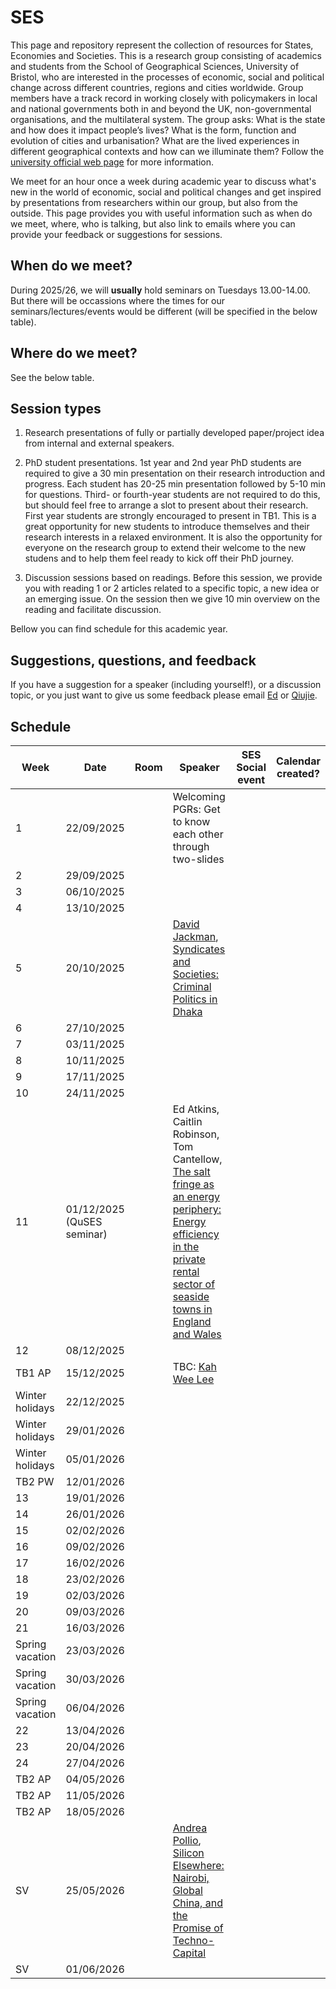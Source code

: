 # SES

This page and repository represent the collection of resources for States, Economies and Societies. This is a research group consisting of academics and students from the School of Geographical Sciences, University of Bristol, who are interested in the processes of economic, social and political change across different countries, regions and cities worldwide. Group members have a track record in working closely with policymakers in local and national governments both in and beyond the UK, non-governmental organisations, and the multilateral system. The group asks: What is the state and how does it impact people’s lives? What is the form, function and evolution of cities and urbanisation? What are the lived experiences in different geographical contexts and how can we illuminate them? Follow the [university official web page](https://www.bristol.ac.uk/geography/research/political-economy/) for more information.

We meet for an hour once a week during academic year to discuss what's new in the world of economic, social and political changes and get inspired by presentations from researchers within our group, but also from the outside. This page provides you with useful information such as when do we meet, where, who is talking, but also link to emails where you can provide your feedback or suggestions for sessions.

## When do we meet?

During 2025/26, we will **usually** hold seminars on Tuesdays 13.00-14.00. But there will be occassions where the times for our seminars/lectures/events would be different (will be specified in the below table).

## Where do we meet?

See the below table.

## Session types

1.  Research presentations of fully or partially developed paper/project idea from internal and external speakers.

2.  PhD student presentations. 1st year and 2nd year PhD students are required to give a 30 min presentation on their research introduction and progress. Each student has 20-25 min presentation followed by 5-10 min for questions. Third- or fourth-year students are not required to do this, but should feel free to arrange a slot to present about their research. First year students are strongly encouraged to present in TB1. This is a great opportunity for new students to introduce themselves and their research interests in a relaxed environment. It is also the opportunity for everyone on the research group to extend their welcome to the new studens and to help them feel ready to kick off their PhD journey. 

3.  Discussion sessions based on readings. Before this session, we provide you with reading 1 or 2 articles related to a specific topic, a new idea or an emerging issue. On the session then we give 10 min overview on the reading and facilitate discussion.

Bellow you can find schedule for this academic year.

## Suggestions, questions, and feedback

If you have a suggestion for a speaker (including yourself!), or a discussion topic, or you just want to give us some feedback please email [Ed](mailto:ed.atkins@bristol.ac.uk) or [Qiujie](mailto:qiujie.shi@bristol.ac.uk).

## Schedule

| Week | Date  | Room             | Speaker | SES Social event | Calendar created? |
|------|-------|------------------|---------|-------------------| --------------- |
| 1    | 22/09/2025 |      |Welcoming PGRs: Get to know each other through two-slides    |
| 2    | 29/09/2025 |      |      |
| 3    | 06/10/2025 |      |    |
| 4    | 13/10/2025 |      |    |
| 5    | 20/10/2025 |      |[David Jackman](https://www.qeh.ox.ac.uk/people/david-jackman), [Syndicates and Societies: Criminal Politics in Dhaka](https://www.cambridge.org/core/books/syndicates-and-societies/D27729AEAA04A054C7A9D8B5BA07052B)|
| 6    | 27/10/2025|  
| 7    | 03/11/2025|
| 8    | 10/11/2025|
| 9   | 17/11/2025|
| 10   | 24/11/2025|
| 11   | 01/12/2025 (QuSES seminar)|      |Ed Atkins, Caitlin Robinson, Tom Cantellow, [The salt fringe as an energy periphery: Energy efficiency in the private rental sector of seaside towns in England and Wales](https://rgs-ibg.onlinelibrary.wiley.com/doi/10.1002/geo2.70008)||
| 12 | 08/12/2025|
| TB1 AP | 15/12/2025 |      |TBC: [Kah Wee Lee](https://cde.nus.edu.sg/arch/staffs/lee-kah-wee-dr/)   |
| Winter holidays | 22/12/2025 |    
| Winter holidays | 29/01/2026 |    
| Winter holidays | 05/01/2026 |
| TB2 PW | 12/01/2026|
| 13  | 19/01/2026 |
| 14  | 26/01/2026 |
| 15  | 02/02/2026 |
| 16  | 09/02/2026 |
| 17  | 16/02/2026 |
| 18  | 23/02/2026 |
| 19  | 02/03/2026 |
| 20  | 09/03/2026 |
| 21  | 16/03/2026|
| Spring vacation | 23/03/2026 | 
| Spring vacation | 30/03/2026 |
| Spring vacation | 06/04/2026 | 
| 22 | 13/04/2026 | 
| 23 | 20/04/2026 | 
| 24 | 27/04/2026 | 
| TB2 AP          | 04/05/2026 | 
| TB2 AP          | 11/05/2026 | 
| TB2 AP          | 18/05/2026 | 
| SV        | 25/05/2026 |      |[Andrea Pollio](https://www.polito.it/personale?p=andrea.pollio), [Silicon Elsewhere: Nairobi, Global China, and the Promise of Techno-Capital](https://www.ucpress.edu/books/silicon-elsewhere/paper)| 
| SV        | 01/06/2026 |
